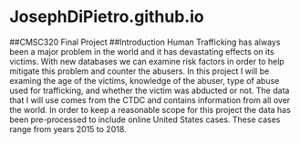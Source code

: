 # JosephDiPietro.github.io
##CMSC320 Final Project
##Introduction
Human Trafficking has always been a major problem in the world and it has devastating effects on its victims.  With new databases we can examine risk factors in order to help mitigate this problem and counter the abusers.  In this project I will be examing the age of the victims, knowledge of the abuser, type of abuse used for trafficking, and whether the victim was abducted or not.  The data that I will use comes from the CTDC and contains information from all over the world.  In order to keep a reasonable scope for this project the data has been pre-processed to include online United States cases.  These cases range from years 2015 to 2018.
